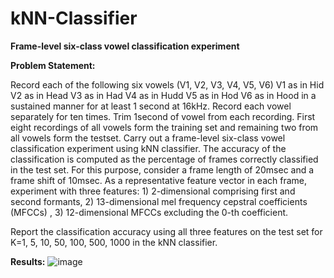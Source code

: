 # kNN-Classifier
**Frame-level six-class vowel classification experiment**


**Problem Statement:**

Record each of the following six vowels (V1, V2, V3, V4, V5, V6)
V1 as in Hid
V2 as in Head
V3 as in Had
V4 as in Hudd
V5 as in Hod
V6 as in Hood
in a sustained manner for at least 1 second at 16kHz. Record each vowel separately for ten times. Trim 1second of vowel from each recording. First eight recordings of all vowels form the training set and remaining two from all vowels form the testset. Carry out a frame-level six-class vowel classification experiment using kNN classifier. The accuracy of the classification is computed as the percentage of frames correctly classified in the test set. For this purpose, consider a frame length of 20msec and a frame shift of 10msec. As a representative feature vector in each frame, experiment with three features: 1) 2-dimensional comprising first and second formants, 2) 13-dimensional mel frequency cepstral coefficients (MFCCs) , 3) 12-dimensional MFCCs excluding the 0-th coefficient.

Report the classification accuracy using all three features on the test set for K=1, 5, 10, 50, 100, 500, 1000 in the kNN classifier.

**Results:**
![image](https://user-images.githubusercontent.com/79351706/135350071-87cf56b1-74e5-4fbc-a7ce-d0c81737d4ad.png)
